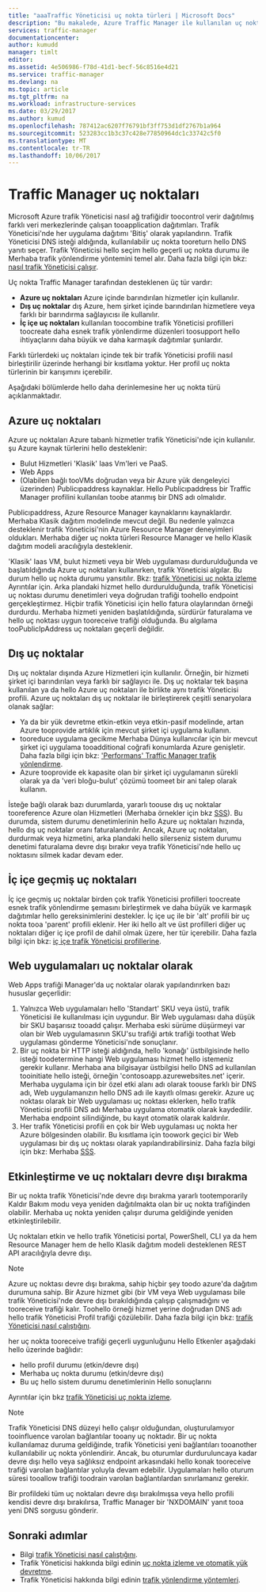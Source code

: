 ```yaml
---
title: "aaaTraffic Yöneticisi uç nokta türleri | Microsoft Docs"
description: "Bu makalede, Azure Traffic Manager ile kullanılan uç noktalarını farklı türleri açıklanmaktadır."
services: traffic-manager
documentationcenter: 
author: kumudd
manager: timlt
editor: 
ms.assetid: 4e506986-f78d-41d1-becf-56c8516e4d21
ms.service: traffic-manager
ms.devlang: na
ms.topic: article
ms.tgt_pltfrm: na
ms.workload: infrastructure-services
ms.date: 03/29/2017
ms.author: kumud
ms.openlocfilehash: 787412ac6207f76791bf3ff753d1df2767b1a964
ms.sourcegitcommit: 523283cc1b3c37c428e77850964dc1c33742c5f0
ms.translationtype: MT
ms.contentlocale: tr-TR
ms.lasthandoff: 10/06/2017
---
```

# <a name="traffic-manager-endpoints"></a>Traffic Manager uç noktaları
Microsoft Azure trafik Yöneticisi nasıl ağ trafiğidir toocontrol verir dağıtılmış farklı veri merkezlerinde çalışan tooapplication dağıtımları. Trafik Yöneticisi'nde her uygulama dağıtımı 'Bitiş' olarak yapılandırın. Trafik Yöneticisi DNS isteği aldığında, kullanılabilir uç nokta tooreturn hello DNS yanıtı seçer. Trafik Yöneticisi hello seçim hello geçerli uç nokta durumu ile Merhaba trafik yönlendirme yöntemini temel alır. Daha fazla bilgi için bkz: [nasıl trafik Yöneticisi çalışır](traffic-manager-how-traffic-manager-works.md).

Uç nokta Traffic Manager tarafından desteklenen üç tür vardır:
* **Azure uç noktaları** Azure içinde barındırılan hizmetler için kullanılır.
* **Dış uç noktalar** dış Azure, hem şirket içinde barındırılan hizmetlere veya farklı bir barındırma sağlayıcısı ile kullanılır.
* **İç içe uç noktaları** kullanılan toocombine trafik Yöneticisi profilleri toocreate daha esnek trafik yönlendirme düzenleri toosupport hello ihtiyaçlarını daha büyük ve daha karmaşık dağıtımlar şunlardır.

Farklı türlerdeki uç noktaları içinde tek bir trafik Yöneticisi profili nasıl birleştirilir üzerinde herhangi bir kısıtlama yoktur. Her profil uç nokta türlerinin bir karışımını içerebilir.

Aşağıdaki bölümlerde hello daha derinlemesine her uç nokta türü açıklanmaktadır.

## <a name="azure-endpoints"></a>Azure uç noktaları

Azure uç noktaları Azure tabanlı hizmetler trafik Yöneticisi'nde için kullanılır. şu Azure kaynak türlerini hello desteklenir:

* Bulut Hizmetleri 'Klasik' Iaas Vm'leri ve PaaS.
* Web Apps
* (Olabilen bağlı tooVMs doğrudan veya bir Azure yük dengeleyici üzerinden) Publicıpaddress kaynaklar. Hello Publicıpaddress bir Traffic Manager profilini kullanılan toobe atanmış bir DNS adı olmalıdır.

Publicıpaddress, Azure Resource Manager kaynaklarını kaynaklardır. Merhaba Klasik dağıtım modelinde mevcut değil. Bu nedenle yalnızca desteklenir trafik Yöneticisi'nin Azure Resource Manager deneyimleri oldukları. Merhaba diğer uç nokta türleri Resource Manager ve hello Klasik dağıtım modeli aracılığıyla desteklenir.

'Klasik' Iaas VM, bulut hizmeti veya bir Web uygulaması durdurulduğunda ve başlatıldığında Azure uç noktaları kullanırken, trafik Yöneticisi algılar. Bu durum hello uç nokta durumu yansıtılır. Bkz: [trafik Yöneticisi uç nokta izleme](traffic-manager-monitoring.md#endpoint-and-profile-status) Ayrıntılar için. Arka plandaki hizmet hello durdurulduğunda, trafik Yöneticisi uç noktası durumu denetimleri veya doğrudan trafiği toohello endpoint gerçekleştirmez. Hiçbir trafik Yöneticisi için hello fatura olaylarından örneği durdurdu. Merhaba hizmeti yeniden başlatıldığında, sürdürür faturalama ve hello uç noktası uygun tooreceive trafiği olduğunda. Bu algılama tooPublicIpAddress uç noktaları geçerli değildir.

## <a name="external-endpoints"></a>Dış uç noktalar

Dış uç noktalar dışında Azure Hizmetleri için kullanılır. Örneğin, bir hizmeti şirket içi barındırılan veya farklı bir sağlayıcı ile. Dış uç noktalar tek başına kullanılan ya da hello Azure uç noktaları ile birlikte aynı trafik Yöneticisi profili. Azure uç noktaları dış uç noktalar ile birleştirerek çeşitli senaryolara olanak sağlar:

* Ya da bir yük devretme etkin-etkin veya etkin-pasif modelinde, artan Azure tooprovide artıklık için mevcut şirket içi uygulama kullanın.
* tooreduce uygulama gecikme Merhaba Dünya kullanıcılar için bir mevcut şirket içi uygulama tooadditional coğrafi konumlarda Azure genişletir. Daha fazla bilgi için bkz: ['Performans' Traffic Manager trafik yönlendirme](traffic-manager-routing-methods.md#performance).
* Azure tooprovide ek kapasite olan bir şirket içi uygulamanın sürekli olarak ya da 'veri bloğu-bulut' çözümü toomeet bir ani talep olarak kullanın.

İsteğe bağlı olarak bazı durumlarda, yararlı toouse dış uç noktalar tooreference Azure olan Hizmetleri (Merhaba örnekler için bkz [SSS](traffic-manager-faqs.md#traffic-manager-endpoints)). Bu durumda, sistem durumu denetimlerinin hello Azure uç noktaları hızında, hello dış uç noktalar oranı faturalandırılır. Ancak, Azure uç noktaları, durdurmak veya hizmetini, arka plandaki hello silerseniz sistem durumu denetimi faturalama devre dışı bırakır veya trafik Yöneticisi'nde hello uç noktasını silmek kadar devam eder.

## <a name="nested-endpoints"></a>İç içe geçmiş uç noktaları

İç içe geçmiş uç noktalar birden çok trafik Yöneticisi profilleri toocreate esnek trafik yönlendirme şemasını birleştirmek ve daha büyük ve karmaşık dağıtımlar hello gereksinimlerini destekler. İç içe uç ile bir 'alt' profili bir uç nokta tooa 'parent' profili eklenir. Her iki hello alt ve üst profilleri diğer uç noktaları diğer iç içe profil de dahil olmak üzere, her tür içerebilir. Daha fazla bilgi için bkz: [iç içe trafik Yöneticisi profillerine](traffic-manager-nested-profiles.md).

## <a name="web-apps-as-endpoints"></a>Web uygulamaları uç noktalar olarak

Web Apps trafiği Manager'da uç noktalar olarak yapılandırırken bazı hususlar geçerlidir:

1. Yalnızca Web uygulamaları hello 'Standart' SKU veya üstü, trafik Yöneticisi ile kullanılması için uygundur. Bir Web uygulaması daha düşük bir SKU başarısız tooadd çalışır. Merhaba eski sürüme düşürmeyi var olan bir Web uygulamasının SKU'su trafiği artık trafiği toothat Web uygulaması gönderme Yöneticisi'nde sonuçlanır.
2. Bir uç nokta bir HTTP isteği aldığında, hello 'konağı' üstbilgisinde hello isteği toodetermine hangi Web uygulaması hizmet hello istemeniz gerekir kullanır. Merhaba ana bilgisayar üstbilgisi hello DNS ad kullanılan tooinitiate hello isteği, örneğin 'contosoapp.azurewebsites.net' içerir. Merhaba uygulama için bir özel etki alanı adı olarak toouse farklı bir DNS adı, Web uygulamanızın hello DNS adı ile kayıtlı olması gerekir. Azure uç noktası olarak bir Web uygulaması uç noktası eklerken, hello trafik Yöneticisi profili DNS adı Merhaba uygulama otomatik olarak kaydedilir. Merhaba endpoint silindiğinde, bu kayıt otomatik olarak kaldırılır.
3. Her trafik Yöneticisi profili en çok bir Web uygulaması uç nokta her Azure bölgesinden olabilir. Bu kısıtlama için toowork geçici bir Web uygulaması bir dış uç noktası olarak yapılandırabilirsiniz. Daha fazla bilgi için bkz: Merhaba [SSS](traffic-manager-faqs.md#traffic-manager-endpoints).

## <a name="enabling-and-disabling-endpoints"></a>Etkinleştirme ve uç noktaları devre dışı bırakma

Bir uç nokta trafik Yöneticisi'nde devre dışı bırakma yararlı tootemporarily Kaldır Bakım modu veya yeniden dağıtılmakta olan bir uç nokta trafiğinden olabilir. Merhaba uç nokta yeniden çalışır duruma geldiğinde yeniden etkinleştirilebilir.

Uç noktaları etkin ve hello trafik Yöneticisi portal, PowerShell, CLI ya da hem Resource Manager hem de hello Klasik dağıtım modeli desteklenen REST API aracılığıyla devre dışı.

> [!NOTE]
> Azure uç noktası devre dışı bırakma, sahip hiçbir şey toodo azure'da dağıtım durumuna sahip. Bir Azure hizmet gibi (bir VM veya Web uygulaması bile trafik Yöneticisi'nde devre dışı bırakıldığında çalışıp çalışmadığını ve tooreceive trafiği kalır. Toohello örneği hizmet yerine doğrudan DNS adı hello trafik Yöneticisi Profil trafiği çözülebilir. Daha fazla bilgi için bkz: [trafik Yöneticisi nasıl çalıştığını](traffic-manager-how-traffic-manager-works.md).

her uç nokta tooreceive trafiği geçerli uygunluğunu Hello Etkenler aşağıdaki hello üzerinde bağlıdır:

* hello profil durumu (etkin/devre dışı)
* Merhaba uç nokta durumu (etkin/devre dışı)
* Bu uç hello sistem durumu denetimlerinin Hello sonuçlarını

Ayrıntılar için bkz [trafik Yöneticisi uç nokta izleme](traffic-manager-monitoring.md#endpoint-and-profile-status).

> [!NOTE]
> Trafik Yöneticisi DNS düzeyi hello çalışır olduğundan, oluşturulamıyor tooinfluence varolan bağlantılar tooany uç noktadır. Bir uç nokta kullanılamaz duruma geldiğinde, trafik Yöneticisi yeni bağlantıları tooanother kullanılabilir uç nokta yönlendirir. Ancak, bu oturumlar durduruluncaya kadar devre dışı hello veya sağlıksız endpoint arkasındaki hello konak tooreceive trafiği varolan bağlantılar yoluyla devam edebilir. Uygulamaları hello oturum süresi tooallow trafiği toodrain varolan bağlantılardan sınırlamanız gerekir.

Bir profildeki tüm uç noktaları devre dışı bırakılmışsa veya hello profili kendisi devre dışı bırakılırsa, Traffic Manager bir 'NXDOMAIN' yanıt tooa yeni DNS sorgusu gönderir.


## <a name="next-steps"></a>Sonraki adımlar

* Bilgi [trafik Yöneticisi nasıl çalıştığını](traffic-manager-how-traffic-manager-works.md).
* Trafik Yöneticisi hakkında bilgi edinin [uç nokta izleme ve otomatik yük devretme](traffic-manager-monitoring.md).
* Trafik Yöneticisi hakkında bilgi edinin [trafik yönlendirme yöntemleri](traffic-manager-routing-methods.md).
